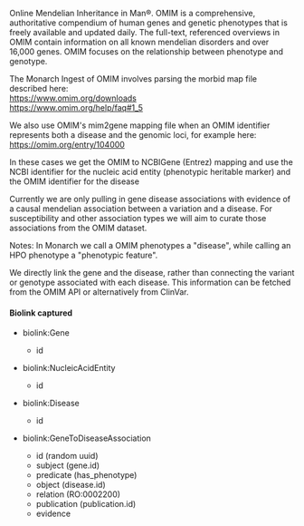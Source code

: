 Online Mendelian Inheritance in Man®. OMIM is a comprehensive, authoritative compendium
of human genes and genetic phenotypes that is freely available and updated daily.
The full-text, referenced overviews in OMIM contain information on all known mendelian
disorders and over 16,000 genes. OMIM focuses on the relationship between phenotype and genotype.

The Monarch Ingest of OMIM involves parsing the morbid map file described here:  
https://www.omim.org/downloads  
https://www.omim.org/help/faq#1_5  

We also use OMIM's mim2gene mapping file when an OMIM identifier represents both
a disease and the genomic loci, for example here:
https://omim.org/entry/104000  

In these cases we get the OMIM to NCBIGene (Entrez) mapping and use the NCBI identifier
for the nucleic acid entity (phenotypic heritable marker) and the OMIM identifier 
for the disease

Currently we are only pulling in gene disease associations with evidence of a
causal mendelian association between a variation and a disease.  For susceptibility
and other association types we will aim to curate those associations from the OMIM
dataset.

Notes:
In Monarch we call a OMIM phenotypes a "disease", while calling an HPO phenotype a "phenotypic feature".

We directly link the gene and the disease, rather than connecting the variant or genotype 
associated with each disease.  This information can be fetched from the OMIM API or alternatively
from ClinVar.

#### Biolink captured

* biolink:Gene
    * id
    
* biolink:NucleicAcidEntity
    * id

* biolink:Disease
    * id

* biolink:GeneToDiseaseAssociation
    * id (random uuid)
    * subject (gene.id)
    * predicate (has_phenotype)
    * object (disease.id)
    * relation (RO:0002200)
    * publication (publication.id)
    * evidence
